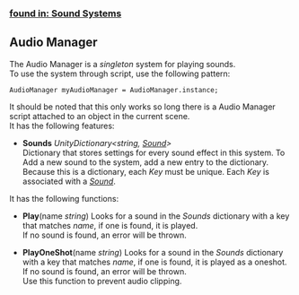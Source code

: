 ### [found in: Sound Systems](https://github.com/Sad-AI-dev/dev-kit_Package/blob/main/Documentation/SubPages/Systems/SoundSystems/SoundSystems.md)
## Audio Manager
The Audio Manager is a *singleton* system for playing sounds.  
To use the system through script, use the following pattern:  
```
AudioManager myAudioManager = AudioManager.instance;
```
It should be noted that this only works so long there is a Audio Manager script attached to an object in the current scene.  
It has the following features:

- **Sounds** *UnityDictionary\<string, [Sound](https://github.com/Sad-AI-dev/dev-kit_Package/blob/main/Documentation/SubPages/Systems/SoundSystems/Sound.md)\>*  
Dictionary that stores settings for every sound effect in this system. To Add a new sound to the system, add a new entry to the dictionary.  
Because this is a dictionary, each *Key* must be unique. Each *Key* is associated with a *[Sound](https://github.com/Sad-AI-dev/dev-kit_Package/blob/main/Documentation/SubPages/Systems/SoundSystems/Sound.md)*.  
    
It has the following functions:

- **Play**(name *string*)
Looks for a sound in the *Sounds* dictionary with a key that matches *name*, if one is found, it is played.  
If no sound is found, an error will be thrown.

- **PlayOneShot**(name *string*)
Looks for a sound in the *Sounds* dictionary with a key that matches *name*, if one is found, it is played as a oneshot.  
If no sound is found, an error will be thrown.  
Use this function to prevent audio clipping.